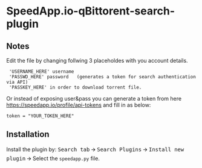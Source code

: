 # SpeedApp.io-qBittorent-search-plugin

## Notes

Edit the file by changing follwing 3 placeholdes with you account details.
```
 'USERNAME_HERE' username
 'PASSWD_HERE' password   (generates a token for search authentication via API)
 'PASSKEY_HERE' in order to download torrent file.
```
Or instead of exposing user&pass you can generate a token from here https://speedapp.io/profile/api-tokens and fill in as below:
```
token = "YOUR_TOKEN_HERE"
``` 

## Installation
Install the plugin by:
<kbd>Search tab</kbd> 🡪 <kbd>Search Plugins</kbd> 🡪 <kbd>Install new plugin</kbd> 🡪 Select the `speedapp.py` file.